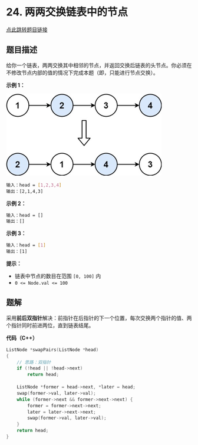 # 24. 两两交换链表中的节点

[点此跳转题目链接](https://leetcode.cn/problems/swap-nodes-in-pairs/description/)

## 题目描述

给你一个链表，两两交换其中相邻的节点，并返回交换后链表的头节点。你必须在不修改节点内部的值的情况下完成本题（即，只能进行节点交换）。

 

**示例 1：**

![img](./swap_ex1.jpg)

```sh
输入：head = [1,2,3,4]
输出：[2,1,4,3]
```

**示例 2：**

```sh
输入：head = []
输出：[]
```

**示例 3：**

```sh                                  
输入：head = [1]
输出：[1]
```

 

**提示：**

- 链表中节点的数目在范围 `[0, 100]` 内
- `0 <= Node.val <= 100`



## 题解

采用**前后双指针**解决：前指针在后指针的下一个位置，每次交换两个指针的值、两个指针同时前进两位，直到链表结尾。

**代码（C++）**

```cpp
ListNode *swapPairs(ListNode *head)
{
    // 思路：双指针
    if (!head || !head->next)
        return head;
    
    ListNode *former = head->next, *later = head;
    swap(former->val, later->val);
    while (former->next && former->next->next) {
        former = former->next->next;
        later = later->next->next;
        swap(former->val, later->val);
    }
    return head;
}
```